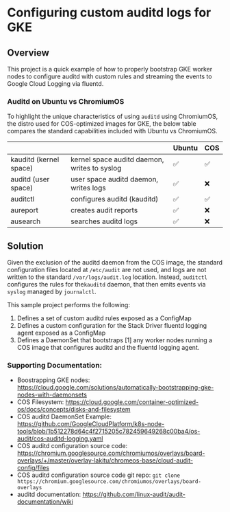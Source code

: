 # Configuring custom auditd logs for GKE



## Overview

This project is a quick example of how to properly bootstrap GKE worker nodes to configure auditd with custom rules and streaming the events to Google Cloud Logging via fluentd.



### Auditd on Ubuntu vs ChromiumOS

To highlight the unique characteristics of using `auditd` using ChromiumOS, the distro used for COS-optimized images for GKE, the below table compares the standard capabilities included with Ubuntu vs ChromiumOS.

|                        |                                              | Ubuntu             | COS                |
| ---------------------- | -------------------------------------------- | ------------------ | ------------------ |
| kauditd (kernel space) | kernel space auditd daemon, writes to syslog | :white_check_mark: | :white_check_mark: |
| auditd (user space)    | user space auditd daemon, writes logs        | :white_check_mark: | :x:                |
| auditctl               | configures auditd (kauditd)                  | :white_check_mark: | :white_check_mark: |
| aureport               | creates audit reports                        | :white_check_mark: | :x:                |
| ausearch               | searches auditd logs                         | :white_check_mark: | :x:                |

## Solution

Given the exclusion of the auditd daemon from the COS image, the standard configuration files located at `/etc/audit` are not used, and logs are not written to the standard `/var/logs/audit.log` location.  Instead, `auditctl` configures the rules for the`kauditd` daemon, that then emits events via `syslog` managed by `journalctl`.

This sample project performs the following:

1. Defines a set of custom auditd rules exposed as a ConfigMap
2. Defines a custom configuration for the Stack Driver fluentd logging agent exposed as a ConfigMap
3. Defines a DaemonSet that bootstraps [1] any worker nodes running a COS image that configures auditd and the fluentd logging agent.





### Supporting Documentation:



- Boostrapping GKE nodes: https://cloud.google.com/solutions/automatically-bootstrapping-gke-nodes-with-daemonsets
- COS Filesystem: https://cloud.google.com/container-optimized-os/docs/concepts/disks-and-filesystem
- COS auditd DaemonSet Example: https://github.com/GoogleCloudPlatform/k8s-node-tools/blob/1b512278d64c4f2715205c782459649268c00ba4/os-audit/cos-auditd-logging.yaml
- COS auditd configuration source code: https://chromium.googlesource.com/chromiumos/overlays/board-overlays/+/master/overlay-lakitu/chromeos-base/cloud-audit-config/files
- COS auditd configuration source code git repo: `git clone https://chromium.googlesource.com/chromiumos/overlays/board-overlays`
- auditd documentation: https://github.com/linux-audit/audit-documentation/wiki
